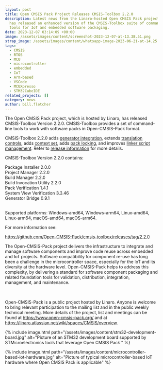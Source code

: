 ```yaml
---
layout: post
title: Open CMSIS Pack Project Releases CMSIS-Toolbox 2.2.0
description: Latest news from the Linaro-hosted Open CMSIS Pack project which
  has released an enhanced version of the CMSIS-Toolbox suite of command-line
  tools for IoT and embedded software packaging.
date: 2023-12-07 03:14:09 +00:00
image: /assets/images/content/screenshot-2023-12-07-at-13.38.51.png
strap_image: /assets/images/content/whatsapp-image-2023-06-21-at-14.25.03.jpeg
tags:
  - CMSIS
  - RTOS
  - MCU
  - microcontroller
  - embedded
  - IoT
  - Arm-based
  - VSCode
  - MCUXpresso
  - STM32CubeIDE
related_projects: []
category: news
author: bill.fletcher
---
```

The Open CMSIS Pack project, which is hosted by Linaro, has released CMSIS-Toolbox Version 2.2.0. CMSIS-Toolbox provides a set of command-line tools to work with software packs in Open-CMSIS-Pack format.

CMSIS-Toolbox 2.2.0 adds [generator integration](https://github.com/Open-CMSIS-Pack/cmsis-toolbox/blob/main/docs/build-operation.md#generator-integration), extends [translation controls](https://github.com/Open-CMSIS-Pack/cmsis-toolbox/blob/main/docs/YML-Input-Format.md#translation-control), adds [context set](https://github.com/Open-CMSIS-Pack/cmsis-toolbox/blob/main/docs/build-overview.md#working-with-context-set), adds [pack locking](https://github.com/Open-CMSIS-Pack/cmsis-toolbox/blob/main/docs/YML-CBuild-Format.md#pack-locking), and improves [linker script management](https://github.com/Open-CMSIS-Pack/cmsis-toolbox/blob/main/docs/build-overview.md#linker-script-management). Refer to [release information](https://github.com/Open-CMSIS-Pack/cmsis-toolbox/releases/tag/2.2.0) for more details.

CMSIS-Toolbox Version 2.2.0 contains:

Package Installer 2.0.0\
Project Manager 2.2.0\
Build Manager 2.2.0\
Build Invocation Utility 2.2.0\
Pack Verification 1.4.1\
System View Verification 3.3.46\
Generator Bridge 0.9.1

\
Supported platforms: Windows-amd64, Windows-arm64, Linux-amd64, Linux-arm64, macOS-amd64, macOS-arm64.

For more information see:

<https://github.com/Open-CMSIS-Pack/cmsis-toolbox/releases/tag/2.2.0>

The Open-CMSIS-Pack project delivers the infrastructure to integrate and manage software components and improve code reuse across embedded and IoT projects. Software compatibility for component re-use has long been a challenge in the microcontroller space, especially for the IoT and its diversity at the hardware level. Open-CMSIS-Pack helps to address this complexity, by delivering a standard for software component packaging and related foundation tools for validation, distribution, integration, management, and maintenance.

\
\
Open-CMSIS-Pack is a public project hosted by Linaro. Anyone is welcome to bring relevant participation to the mailing list and in the public weekly technical meeting. More details of the project, list and meetings can be found at <https://www.open-cmsis-pack.org/> and at <https://linaro.atlassian.net/wiki/spaces/CMSIS/overview>.

{% include image.html path="/assets/images/content/stm32-development-board.jpg" alt="Picture of an STM32 development board supported by STMicroelectronics tools that leverage Open CMSIS Pack " %}

{% include image.html path="/assets/images/content/microcontroller-based-iot-hardware.jpg" alt="Picture of typical microcontroller-based IoT hardware where Open CMSIS Pack is applicable" %}